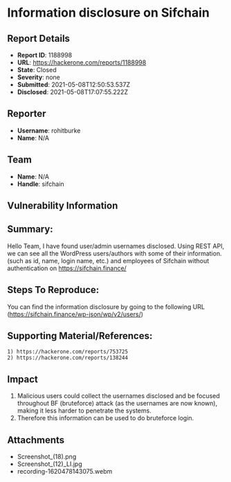 #  Information disclosure on Sifchain

## Report Details
- **Report ID**: 1188998
- **URL**: https://hackerone.com/reports/1188998
- **State**: Closed
- **Severity**: none
- **Submitted**: 2021-05-08T12:50:53.537Z
- **Disclosed**: 2021-05-08T17:07:55.222Z

## Reporter
- **Username**: rohitburke
- **Name**: N/A

## Team
- **Name**: N/A
- **Handle**: sifchain

## Vulnerability Information
## Summary:
Hello Team,
I have found user/admin usernames disclosed.
Using REST API, we can see all the WordPress users/authors with some of their information. (such as id, name, login name, etc.) and employees of Sifchain without authentication on https://sifchain.finance/

## Steps To Reproduce:
You can find the information disclosure by going to the following URL  (https://sifchain.finance/wp-json/wp/v2/users/)

 
## Supporting Material/References:
    1) https://hackerone.com/reports/753725
    2) https://hackerone.com/reports/138244

## Impact

1) Malicious users  could collect the usernames disclosed and be focused throughout BF (bruteforce) attack (as the usernames are now known), making it less harder to penetrate the systems.
2) Therefore this information can be used to do bruteforce login.

## Attachments
- Screenshot_(18).png
- Screenshot_(12)_LI.jpg
- recording-1620478143075.webm
